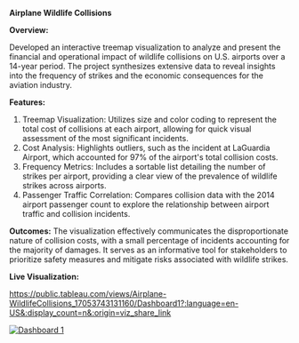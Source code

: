 **Airplane Wildlife Collisions**

**Overview:**

Developed an interactive treemap visualization to analyze and present the financial and operational impact of wildlife collisions on U.S. airports over a 14-year period. The project synthesizes extensive data to reveal insights into the frequency of strikes and the economic consequences for the aviation industry.

**Features:**

1. Treemap Visualization: Utilizes size and color coding to represent the total cost of collisions at each airport, allowing for quick visual assessment of the most significant incidents.
2. Cost Analysis: Highlights outliers, such as the incident at LaGuardia Airport, which accounted for 97% of the airport's total collision costs.
3. Frequency Metrics: Includes a sortable list detailing the number of strikes per airport, providing a clear view of the prevalence of wildlife strikes across airports.
4. Passenger Traffic Correlation: Compares collision data with the 2014 airport passenger count to explore the relationship between airport traffic and collision incidents.

**Outcomes:**
The visualization effectively communicates the disproportionate nature of collision costs, with a small percentage of incidents accounting for the majority of damages. It serves as an informative tool for stakeholders to prioritize safety measures and mitigate risks associated with wildlife strikes.

**Live Visualization:**

https://public.tableau.com/views/Airplane-WildlifeCollisions_17053743131160/Dashboard1?:language=en-US&:display_count=n&:origin=viz_share_link


<div class='tableauPlaceholder' id='viz1706047783485' style='position: relative'><noscript><a href='#'><img alt='Dashboard 1 ' src='https:&#47;&#47;public.tableau.com&#47;static&#47;images&#47;Ai&#47;Airplane-WildlifeCollisions_17053743131160&#47;Dashboard1&#47;1_rss.png' style='border: none' /></a></noscript><object class='tableauViz'  style='display:none;'><param name='host_url' value='https%3A%2F%2Fpublic.tableau.com%2F' /> <param name='embed_code_version' value='3' /> <param name='site_root' value='' /><param name='name' value='Airplane-WildlifeCollisions_17053743131160&#47;Dashboard1' /><param name='tabs' value='no' /><param name='toolbar' value='yes' /><param name='static_image' value='https:&#47;&#47;public.tableau.com&#47;static&#47;images&#47;Ai&#47;Airplane-WildlifeCollisions_17053743131160&#47;Dashboard1&#47;1.png' /> <param name='animate_transition' value='yes' /><param name='display_static_image' value='yes' /><param name='display_spinner' value='yes' /><param name='display_overlay' value='yes' /><param name='display_count' value='yes' /><param name='language' value='en-US' /></object></div>                
